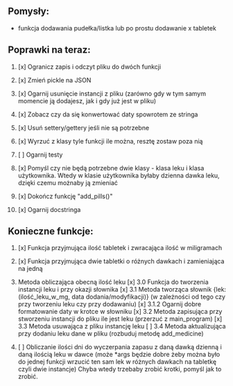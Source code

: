## Pomysły:

* funkcja dodawania pudełka/listka lub po prostu dodawanie x tabletek

## Poprawki na teraz:

1.  [x] Ogranicz zapis i odczyt pliku do dwóch funkcji

2.  [x] Zmień pickle na JSON

3.  [x] Ogarnij usunięcie instancji z pliku (zarówno gdy w tym samym momencie ją dodajesz, jak i gdy już jest w pliku)

4.  [x] Zobacz czy da się konwertować daty spowrotem ze stringa

5.  [x] Usuń settery/gettery jeśli nie są potrzebne

6.  [x] Wyrzuć z klasy tyle funkcji ile można, resztę zostaw poza nią

7.  [ ] Ogarnij testy

8.  [x] Pomyśl czy nie będą potrzebne dwie klasy - klasa leku i klasa użytkownika. Wtedy w klasie użytkownika byłaby dzienna dawka leku, dzięki czemu możnaby ją zmieniać

9.  [x] Dokończ funkcję "add_pills()"

10. [x] Ogarnij docstringa

## Konieczne funkcje:

1. [x] Funkcja przyjmująca ilość tabletek i zwracająca ilość w miligramach

2. [x] Funkcja przyjmująca dwie tabletki o różnych dawkach i zamieniająca na jedną

3. Metoda obliczająca obecną ilość leku
   [x] 3.0 Funkcja do tworzenia instancji leku i przy okazji słownika
   [x] 3.1 Metoda tworząca słownik {lek: (ilość_leku_w_mg, data dodania/modyfikacji)} (w zależności od tego czy przy tworzeniu leku czy przy dodawaniu)
       [x] 3.1.2 Ogarnij dobre formatowanie daty w krotce w słowniku
   [x] 3.2 Metoda zapisująca przy stworzeniu instancji do pliku ile jest leku (przerzuć z main_program)
   [x] 3.3 Metoda usuwająca z pliku instancję leku
   [ ] 3.4 Metoda aktualizująca przy dodaniu leku dane w pliku (rozbuduj metodę add_medicine)

4. [ ] Obliczanie ilości dni do wyczerpania zapasu z daną dawką dzienną i daną ilością leku w dawce (może *args będzie
   dobre żeby można było do jednej funkcji wrzucić ten sam lek w różnych dawkach na tabletkę czyli dwie instancje)
   Chyba wtedy trzebaby zrobić krotki, pomyśl jak to zrobić.
